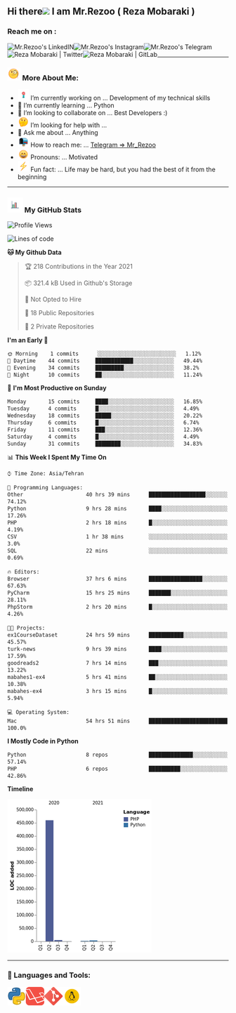 ## Hi there<img src="https://media.giphy.com/media/hvRJCLFzcasrR4ia7z/giphy.gif" width="25px"> I am Mr.Rezoo ( Reza Mobaraki )

### Reach me on : 

<a href="https://www.linkedin.com/in/reza-mobaraki/">
  <img align="left" alt="Mr.Rezoo's LinkedIN" src="https://img.shields.io/badge/LinkedIn-0077B5?style=for-the-badge&logo=linkedin&logoColor=white" />
</a>
<a href="https://www.instagram.com/mr.rezoo/">
  <img align="left" alt="Mr.Rezoo's Instagram" src="https://img.shields.io/badge/Instagram-E4405F?style=for-the-badge&logo=instagram&logoColor=white" />
</a>
<a href="https://t.me/MR_Rezoo">
  <img align="left" alt="Mr.Rezoo's Telegram" src="https://img.shields.io/badge/Telegram-2CA5E0?style=for-the-badge&logo=telegram&logoColor=white" />
</a>
<a href="https://twitter.com/Mr_Rezoo">
  <img align="left" alt="Reza Mobaraki | Twitter" src="https://img.shields.io/badge/Twitter-1DA1F2?style=for-the-badge&logo=twitter&logoColor=white" />
</a>
<a href="https://gitlab.com/Mr.Rezoo">
  <img align="left" alt="Reza Mobaraki | GitLab" src="https://img.shields.io/badge/GitLab-330F63?style=for-the-badge&logo=gitlab&logoColor=white" />
</a>

<br/>

---

### <img src="assets/images/emoji/face-with-monocle.gif" width="30px">  More About Me:

- <img src="assets/images/emoji/Dart_WIN-1.gif-1.gif" width="25px"> I’m currently working on ... Development of my technical skills
- 🌱 I’m currently learning ... Python
- 👯 I’m looking to collaborate on ... Best Developers :)
- <img src="assets/images/emoji/thinking-face-1.gif" width="25px"> I’m looking for help with ... 
- 💬 Ask me about ... Anything
- <img src="assets/images/emoji/open-mailbox-with-raised-flag.gif" width="25px"> How to reach me: ... [Telegram => Mr_Rezoo](https://t.me/MR_Rezoo)
- <img src="assets/images/emoji/grinning-face-with-smiling-eyes.gif" width="25px"> Pronouns: ... Motivated
- <img src="assets/images/emoji/High-Voltage.gif" width="25px"> Fun fact: ... Life may be hard, but you had the best of it from the beginning

---





[comment]: <> (<p align="center">)

[comment]: <> (<img src="https://github-readme-stats.vercel.app/api?username=MrRezoo&show_icons=true&theme=default" alt="MrRezoo" />)

### <img src="assets/images/logo/business-graph.gif" width="35px">  My GitHub Stats

<!--START_SECTION:waka-->
![Profile Views](http://img.shields.io/badge/Profile%20Views-7-blue)

![Lines of code](https://img.shields.io/badge/From%20Hello%20World%20I%27ve%20Written-469367%20lines%20of%20code-blue)

**🐱 My Github Data** 

> 🏆 218 Contributions in the Year 2021
 > 
> 📦 321.4 kB Used in Github's Storage 
 > 
> 🚫 Not Opted to Hire
 > 
> 📜 18 Public Repositories 
 > 
> 🔑 2 Private Repositories  
 > 
**I'm an Early 🐤** 

```text
🌞 Morning    1 commits      ░░░░░░░░░░░░░░░░░░░░░░░░░   1.12% 
🌆 Daytime    44 commits     ████████████░░░░░░░░░░░░░   49.44% 
🌃 Evening    34 commits     █████████░░░░░░░░░░░░░░░░   38.2% 
🌙 Night      10 commits     ██░░░░░░░░░░░░░░░░░░░░░░░   11.24%

```
📅 **I'm Most Productive on Sunday** 

```text
Monday       15 commits     ████░░░░░░░░░░░░░░░░░░░░░   16.85% 
Tuesday      4 commits      █░░░░░░░░░░░░░░░░░░░░░░░░   4.49% 
Wednesday    18 commits     █████░░░░░░░░░░░░░░░░░░░░   20.22% 
Thursday     6 commits      █░░░░░░░░░░░░░░░░░░░░░░░░   6.74% 
Friday       11 commits     ███░░░░░░░░░░░░░░░░░░░░░░   12.36% 
Saturday     4 commits      █░░░░░░░░░░░░░░░░░░░░░░░░   4.49% 
Sunday       31 commits     ████████░░░░░░░░░░░░░░░░░   34.83%

```


📊 **This Week I Spent My Time On** 

```text
⌚︎ Time Zone: Asia/Tehran

💬 Programming Languages: 
Other                    40 hrs 39 mins      ██████████████████░░░░░░░   74.12% 
Python                   9 hrs 28 mins       ████░░░░░░░░░░░░░░░░░░░░░   17.26% 
PHP                      2 hrs 18 mins       █░░░░░░░░░░░░░░░░░░░░░░░░   4.19% 
CSV                      1 hr 38 mins        ░░░░░░░░░░░░░░░░░░░░░░░░░   3.0% 
SQL                      22 mins             ░░░░░░░░░░░░░░░░░░░░░░░░░   0.69%

🔥 Editors: 
Browser                  37 hrs 6 mins       █████████████████░░░░░░░░   67.63% 
PyCharm                  15 hrs 25 mins      ███████░░░░░░░░░░░░░░░░░░   28.11% 
PhpStorm                 2 hrs 20 mins       █░░░░░░░░░░░░░░░░░░░░░░░░   4.26%

🐱‍💻 Projects: 
ex1CourseDataset         24 hrs 59 mins      ███████████░░░░░░░░░░░░░░   45.57% 
turk-news                9 hrs 39 mins       ████░░░░░░░░░░░░░░░░░░░░░   17.59% 
goodreads2               7 hrs 14 mins       ███░░░░░░░░░░░░░░░░░░░░░░   13.22% 
mabahes1-ex4             5 hrs 41 mins       ██░░░░░░░░░░░░░░░░░░░░░░░   10.38% 
mabahes-ex4              3 hrs 15 mins       █░░░░░░░░░░░░░░░░░░░░░░░░   5.94%

💻 Operating System: 
Mac                      54 hrs 51 mins      █████████████████████████   100.0%

```

**I Mostly Code in Python** 

```text
Python                   8 repos             ██████████████░░░░░░░░░░░   57.14% 
PHP                      6 repos             ██████████░░░░░░░░░░░░░░░   42.86%

```


**Timeline**

![Chart not found](https://raw.githubusercontent.com/MrRezoo/MrRezoo/main/charts/bar_graph.png) 


<!--END_SECTION:waka-->

---
  
### 🔨 Languages and Tools:
<p align="center">
<a href="https://www.python.org" target="_blank"><img align="left" alt="Python" height ="42px" src="assets/images/logo/iconfinder_267_Python_4518857.png"></a>
<a href="https://www.laravel.com" target="_blank"><img align="left" alt="Laravel" height ="42px" src="assets/images/logo/laravel-logo-pngrepo-com.png"></a>
<a href="https://git-scm.com" target="_blank"><img align="left" alt="Git" height ="42px" src="assets/images/logo/iconfinder_social_media_social_media_logo_git_2993773.png"></a>
<a href="https://www.linux.org" target="_blank"><img align="left" alt="Linux" height ="42px" src="assets/images/logo/iconfinder_linux-server-system-platform-os-computer-penguin_652577.png"></a>

